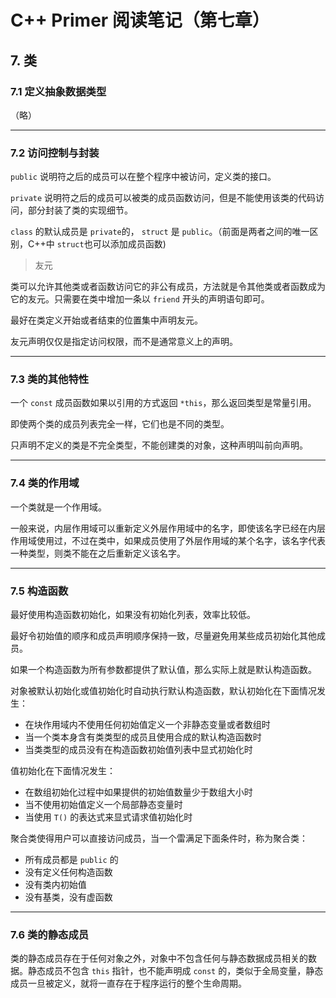 # C++ Primer 阅读笔记（第七章）
## 7. 类
### 7.1 定义抽象数据类型
（略）

----------

### 7.2 访问控制与封装
 `public` 说明符之后的成员可以在整个程序中被访问，定义类的接口。
 
 `private` 说明符之后的成员可以被类的成员函数访问，但是不能使用该类的代码访问，部分封装了类的实现细节。

 `class` 的默认成员是 `private`的， `struct` 是 `public`。（前面是两者之间的唯一区别，C++中 `struct`也可以添加成员函数)

> 友元

类可以允许其他类或者函数访问它的非公有成员，方法就是令其他类或者函数成为它的友元。只需要在类中增加一条以 `friend` 开头的声明语句即可。

最好在类定义开始或者结束的位置集中声明友元。

友元声明仅仅是指定访问权限，而不是通常意义上的声明。


----------

### 7.3 类的其他特性
一个 `const` 成员函数如果以引用的方式返回 `*this`，那么返回类型是常量引用。

即使两个类的成员列表完全一样，它们也是不同的类型。

只声明不定义的类是不完全类型，不能创建类的对象，这种声明叫前向声明。


----------

### 7.4 类的作用域
一个类就是一个作用域。

一般来说，内层作用域可以重新定义外层作用域中的名字，即使该名字已经在内层作用域使用过，不过在类中，如果成员使用了外层作用域的某个名字，该名字代表一种类型，则类不能在之后重新定义该名字。


----------

### 7.5 构造函数
最好使用构造函数初始化，如果没有初始化列表，效率比较低。

最好令初始值的顺序和成员声明顺序保持一致，尽量避免用某些成员初始化其他成员。

如果一个构造函数为所有参数都提供了默认值，那么实际上就是默认构造函数。

对象被默认初始化或值初始化时自动执行默认构造函数，默认初始化在下面情况发生：

- 在块作用域内不使用任何初始值定义一个非静态变量或者数组时
- 当一个类本身含有类类型的成员且使用合成的默认构造函数时
- 当类类型的成员没有在构造函数初始值列表中显式初始化时

值初始化在下面情况发生：

- 在数组初始化过程中如果提供的初始值数量少于数组大小时
- 当不使用初始值定义一个局部静态变量时
- 当使用 `T()` 的表达式来显式请求值初始化时

聚合类使得用户可以直接访问成员，当一个雷满足下面条件时，称为聚合类：

- 所有成员都是 `public` 的
- 没有定义任何构造函数
- 没有类内初始值
- 没有基类，没有虚函数

----------

### 7.6 类的静态成员
类的静态成员存在于任何对象之外，对象中不包含任何与静态数据成员相关的数据。静态成员不包含 `this` 指针，也不能声明成 `const` 的，类似于全局变量，静态成员一旦被定义，就将一直存在于程序运行的整个生命周期。
